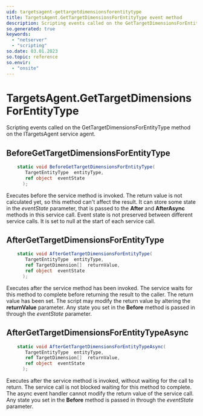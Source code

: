 ```yaml
---
uid: targetsagent-gettargetdimensionsforentitytype
title: TargetsAgent.GetTargetDimensionsForEntityType event method
description: Scripting events called on the GetTargetDimensionsForEntityType method on the TargetsAgent service agent.
so.generated: true
keywords:
  - "netserver"
  - "scripting"
so.date: 03.01.2023
so.topic: reference
so.envir:
  - "onsite"
---
```

# TargetsAgent.GetTargetDimensionsForEntityType

Scripting events called on the <see cref='M:SuperOffice.CRM.Services.ITargetsAgent.GetTargetDimensionsForEntityType'>GetTargetDimensionsForEntityType</see> method on the <see cref='ITargetsAgent'>ITargetsAgent</see>  service agent.

## BeforeGetTargetDimensionsForEntityType
```cs
    static void BeforeGetTargetDimensionsForEntityType(
       TargetEntityType  entityType,
       ref object  eventState
      );
```
Executes before the service method is invoked.
The return value is not calculated yet, so this method can't affect the result.
It can store some state in the *eventState* parameter, that is passed to the **After** and **AfterAsync** methods in this service call.
Event state is not preserved between different service calls. It is set to null at the start of each service call.
## AfterGetTargetDimensionsForEntityType
```cs
    static void AfterGetTargetDimensionsForEntityType(
       TargetEntityType  entityType,
       ref TargetDimension[]  returnValue,
       ref object  eventState
      );
```
Executes after the service method has been invoked. The service waits for this method to complete before returning the result to the caller.
The return value has been set. The script may modify the return value by altering the **returnValue** parameter.
Any state you set in the **Before** method is passed in through the *eventState* parameter.
## AfterGetTargetDimensionsForEntityTypeAsync
```cs
    static void AfterGetTargetDimensionsForEntityTypeAsync(
       TargetEntityType  entityType,
       ref TargetDimension[]  returnValue,
       ref object  eventState
      );
```
Executes after the service method is invoked, without waiting for the call to return.
The service call is not blocked waiting for this method to complete.
The async event handler cannot modify the return value of the service call.
Any state you set in the **Before** method is passed in through the *eventState* parameter.

